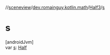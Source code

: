 //[sceneview](../../../index.md)/[dev.romainguy.kotlin.math](../index.md)/[Half3](index.md)/[s](s.md)

# s

[androidJvm]\
var [s](s.md): [Half](../-half/index.md)
